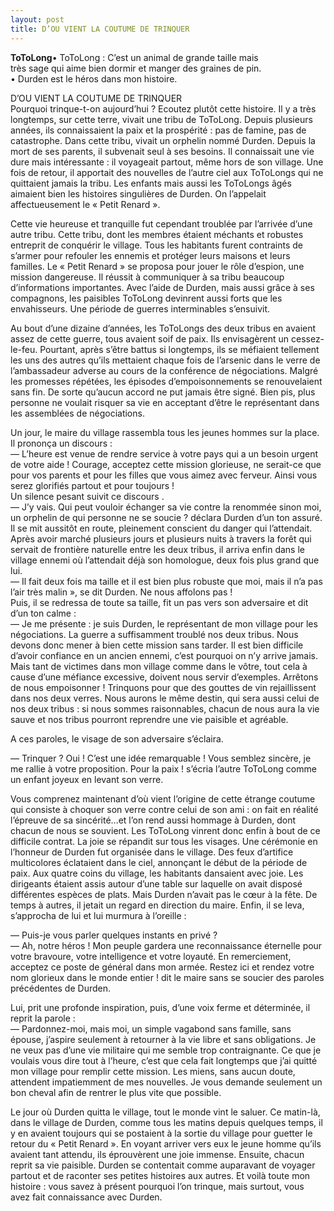 ```yaml
---
layout: post
title: D’OU VIENT LA COUTUME DE TRINQUER
---
```


<p><a href="/node/147"></a><strong>ToToLong</strong>• ToToLong : C’est un animal de grande taille mais<br /> très sage qui aime bien dormir et manger des graines de pin.<br />• Durden est le héros dans mon histoire.</p>
<p>D’OU VIENT LA COUTUME DE TRINQUER<br />Pourquoi trinque-t-on aujourd’hui ? Ecoutez plutôt cette histoire. Il y a très longtemps, sur cette terre, vivait une tribu de ToToLong. Depuis plusieurs années, ils connaissaient la paix et la prospérité : pas de famine, pas de catastrophe. Dans cette tribu, vivait un orphelin nommé Durden. Depuis la mort de ses parents, il subvenait seul à ses besoins. Il connaissait une vie dure mais intéressante : il voyageait partout, même hors de son village. Une fois de retour, il apportait des nouvelles de l’autre ciel aux ToToLongs qui ne quittaient jamais la tribu. Les enfants mais aussi les ToToLongs âgés aimaient bien les histoires singulières de Durden. On l’appelait affectueusement le « Petit Renard ».</p>
<p>Cette vie heureuse et tranquille fut cependant troublée par l’arrivée d’une autre tribu. Cette tribu, dont les membres étaient méchants et robustes entreprit de conquérir le village. Tous les habitants furent contraints de s’armer pour refouler les ennemis et protéger leurs maisons et leurs familles. Le « Petit Renard » se proposa pour jouer le rôle d’espion, une mission dangereuse. Il réussit à communiquer à sa tribu beaucoup d’informations importantes. Avec l’aide de Durden, mais aussi grâce à ses compagnons, les paisibles ToToLong devinrent aussi forts que les envahisseurs. Une période de guerres interminables s’ensuivit.</p>
<p>Au bout d’une dizaine d’années, les ToToLongs des deux tribus en avaient assez de cette guerre, tous avaient soif de paix. Ils envisagèrent un cessez-le-feu. Pourtant, après s’être battus si longtemps, ils se méfiaient tellement les uns des autres qu’ils mettaient chaque fois de l’arsenic dans le verre de l’ambassadeur adverse au cours de la conférence de négociations. Malgré les promesses répétées, les épisodes d’empoisonnements se renouvelaient sans fin. De sorte qu’aucun accord ne put jamais être signé. Bien pis, plus personne ne voulait risquer sa vie en acceptant d’être le représentant dans les assemblées de négociations.</p>
<p>Un jour, le maire du village rassembla tous les jeunes hommes sur la place. Il prononça un discours :<br />— L’heure est venue de rendre service à votre pays qui a un besoin urgent de votre aide ! Courage, acceptez cette mission glorieuse, ne serait-ce que pour vos parents et pour les filles que vous aimez avec ferveur. Ainsi vous serez glorifiés partout et pour toujours !<br />Un silence pesant suivit ce discours .<br />— J’y vais. Qui peut vouloir échanger sa vie contre la renommée sinon moi, un orphelin de qui personne ne se soucie ? déclara Durden d’un ton assuré.<br />Il se mit aussitôt en route, pleinement conscient du danger qui l’attendait. Après avoir marché plusieurs jours et plusieurs nuits à travers la forêt qui servait de frontière naturelle entre les deux tribus, il arriva enfin dans le village ennemi où l’attendait déjà son homologue, deux fois plus grand que lui.<br />— Il fait deux fois ma taille et il est bien plus robuste que moi, mais il n’a pas l’air très malin », se dit Durden. Ne nous affolons pas !<br />Puis, il se redressa de toute sa taille, fit un pas vers son adversaire et dit d’un ton calme :<br />— Je me présente : je suis Durden, le représentant de mon village pour les négociations. La guerre a suffisamment troublé nos deux tribus. Nous devons donc mener à bien cette mission sans tarder. Il est bien difficile d’avoir confiance en un ancien ennemi, c’est pourquoi on n’y arrive jamais. Mais tant de victimes dans mon village comme dans le vôtre, tout cela à cause d’une méfiance excessive, doivent nous servir d’exemples. Arrêtons de nous empoisonner ! Trinquons pour que des gouttes de vin rejaillissent dans nos deux verres. Nous aurons le même destin, qui sera aussi celui de nos deux tribus : si nous sommes raisonnables, chacun de nous aura la vie sauve et nos tribus pourront reprendre une vie paisible et agréable.</p>
<p>A ces paroles, le visage de son adversaire s’éclaira.</p>
<p>— Trinquer ? Oui ! C’est une idée remarquable ! Vous semblez sincère, je me rallie à votre proposition. Pour la paix ! s’écria l’autre ToToLong comme un enfant joyeux en levant son verre.</p>
<p>Vous comprenez maintenant d’où vient l’origine de cette étrange coutume qui consiste à choquer son verre contre celui de son ami : on fait en réalité l’épreuve de sa sincérité…et l’on rend aussi hommage à Durden, dont chacun de nous se souvient. Les ToToLong vinrent donc enfin à bout de ce difficile contrat. La joie se répandit sur tous les visages. Une cérémonie en l’honneur de Durden fut organisée dans le village. Des feux d’artifice multicolores éclataient dans le ciel, annonçant le début de la période de paix. Aux quatre coins du village, les habitants dansaient avec joie. Les dirigeants étaient assis autour d’une table sur laquelle on avait disposé différentes espèces de plats. Mais Durden n’avait pas le cœur à la fête. De temps à autres, il jetait un regard en direction du maire. Enfin, il se leva, s’approcha de lui et lui murmura à l’oreille :</p>
<p>— Puis-je vous parler quelques instants en privé ?<br />— Ah, notre héros ! Mon peuple gardera une reconnaissance éternelle pour votre bravoure, votre intelligence et votre loyauté. En remerciement, acceptez ce poste de général dans mon armée. Restez ici et rendez votre nom glorieux dans le monde entier ! dit le maire sans se soucier des paroles précédentes de Durden. </p>
<p>Lui, prit une profonde inspiration, puis, d’une voix ferme et déterminée, il reprit la parole :<br />— Pardonnez-moi, mais moi, un simple vagabond sans famille, sans épouse, j’aspire seulement à retourner à la vie libre et sans obligations. Je ne veux pas d’une vie militaire qui me semble trop contraignante. Ce que je voulais vous dire tout à l’heure, c’est que cela fait longtemps que j’ai quitté mon village pour remplir cette mission. Les miens, sans aucun doute, attendent impatiemment de mes nouvelles. Je vous demande seulement un bon cheval afin de rentrer le plus vite que possible.</p>
<p>Le jour où Durden quitta le village, tout le monde vint le saluer. Ce matin-là, dans le village de Durden, comme tous les matins depuis quelques temps, il y en avaient toujours qui se postaient à la sortie du village pour guetter le retour du « Petit Renard ». En voyant arriver vers eux le jeune homme qu’ils avaient tant attendu, ils éprouvèrent une joie immense. Ensuite, chacun reprit sa vie paisible. Durden se contentait comme auparavant de voyager partout et de raconter ses petites histoires aux autres. Et voilà toute mon histoire : vous savez à présent pourquoi l’on trinque, mais surtout, vous avez fait connaissance avec Durden.</p>
<p></p>
